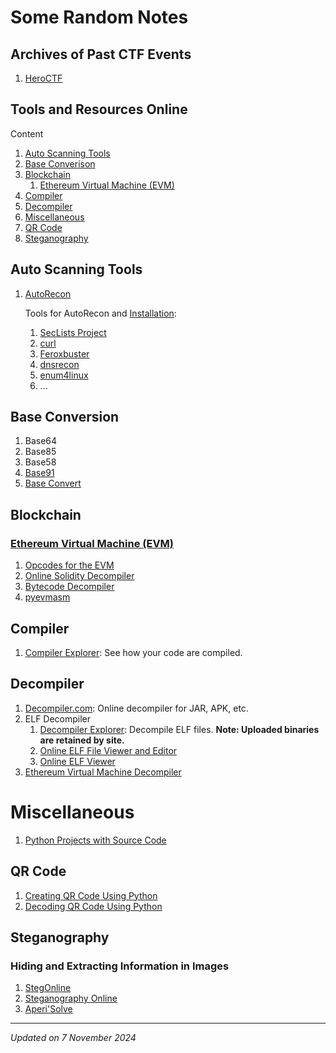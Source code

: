 # Some Random Notes

## Archives of Past CTF Events

1. [HeroCTF](https://github.com/HeroCTF)

## Tools and Resources Online

Content

1. [Auto Scanning Tools](#auto-scanning-tools)
1. [Base Converison](#base-conversion)
1. [Blockchain](#blockchain)
    1. [Ethereum Virtual Machine (EVM)](#ethereum-virtual-machine-evm)
1. [Compiler](#compiler)
1. [Decompiler](#decompiler)
1. [Miscellaneous](#miscellaneous)
1. [QR Code](#qr-code)
1. [Steganography](#steganography)

## Auto Scanning Tools

1. [AutoRecon](https://github.com/Tib3rius/AutoRecon)

    Tools for AutoRecon and [Installation](autorecon-installation.md):
    1. [SecLists Project](https://github.com/danielmiessler/SecLists)
    1. [curl](https://curl.se/)
    1. [Feroxbuster](https://github.com/epi052/feroxbuster)
    1. [dnsrecon](https://github.com/darkoperator/dnsrecon)
    1. [enum4linux](https://github.com/CiscoCXSecurity/enum4linux)
    1. ...

## Base Conversion

1. Base64
1. Base85
1. Base58
1. [Base91](https://sourceforge.net/projects/base91/)
1. [Base Convert](https://pypi.org/project/baseconvert/)

## Blockchain

### [Ethereum Virtual Machine (EVM)](https://ethereum.org/en/developers/docs/evm/)

1. [Opcodes for the EVM](https://ethereum.org/en/developers/docs/evm/opcodes/)
1. [Online Solidity Decompiler](https://ethervm.io/decompile)
1. [Bytecode Decompiler](https://app.dedaub.com/decompile)
1. [pyevmasm](https://github.com/crytic/pyevmasm)

## Compiler

1. [Compiler Explorer](https://godbolt.org/): See how your code are compiled.

## Decompiler

1. [Decompiler.com](https://www.decompiler.com/): Online decompiler for JAR, APK, etc.
1. ELF Decompiler
    1. [Decompiler Explorer](https://dogbolt.org/): Decompile ELF files. **Note: Uploaded binaries are retained by site.**
    1. [Online ELF File Viewer and Editor](https://elfy.io/)
    1. [Online ELF Viewer](http://www.sunshine2k.de/coding/javascript/onlineelfviewer/onlineelfviewer.html)
1. [Ethereum Virtual Machine Decompiler](#ethereum-virtual-machine-evm)

# Miscellaneous

1. [Python Projects with Source Code](https://thecleverprogrammer.com/2021/01/14/python-projects-with-source-code/)

## QR Code

1. [Creating QR Code Using Python](https://thecleverprogrammer.com/2022/01/11/qr-code-using-python/)
1. [Decoding QR Code Using Python](https://thecleverprogrammer.com/2022/01/18/decode-a-qr-code-using-python/)

## Steganography

### Hiding and Extracting Information in Images

1. [StegOnline](https://georgeom.net/StegOnline/upload)
1. [Steganography Online](https://stylesuxx.github.io/steganography/)
1. [Aperi'Solve](https://www.aperisolve.com/)

***

*Updated on 7 November 2024*
